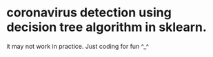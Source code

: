 # coronavirus detection using decision tree algorithm in sklearn. 
it may not work in practice. Just coding for fun  ^_^ 

